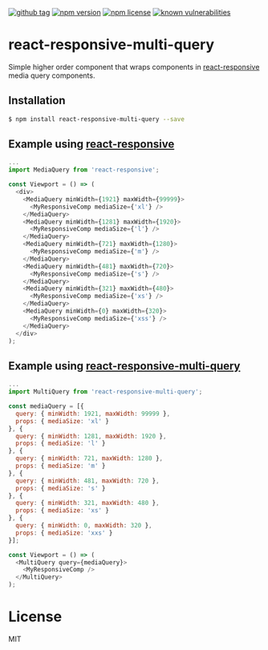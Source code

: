 [![github tag](https://img.shields.io/github/tag/michaelmitchell/react-responsive-multi-query.svg?maxAge=2592000)]()
[![npm version](https://badge.fury.io/js/react-responsive-multi-query.svg)](https://badge.fury.io/js/react-responsive-multi-query)
[![npm license](https://img.shields.io/npm/l/react-responsive-multi-query.svg?maxAge=2592000)]()
[![known vulnerabilities](https://snyk.io/test/npm/react-responsive-multi-query/badge.svg)](https://snyk.io/test/npm/react-responsive-multi-query)

# react-responsive-multi-query

Simple higher order component that wraps components in [react-responsive](https://github.com/contra/react-responsive) media query components.
## Installation

```sh
$ npm install react-responsive-multi-query --save
```

## Example using [react-responsive](https://github.com/contra/react-responsive)

```javascript
...
import MediaQuery from 'react-responsive';

const Viewport = () => (
  <div>
    <MediaQuery minWidth={1921} maxWidth={99999}>
      <MyResponsiveComp mediaSize={'xl'} />
    </MediaQuery>
    <MediaQuery minWidth={1281} maxWidth={1920}>
      <MyResponsiveComp mediaSize={'l'} />
    </MediaQuery>
    <MediaQuery minWidth={721} maxWidth={1280}>
      <MyResponsiveComp mediaSize={'m'} />
    </MediaQuery>
    <MediaQuery minWidth={481} maxWidth={720}>
      <MyResponsiveComp mediaSize={'s'} />
    </MediaQuery>
    <MediaQuery minWidth={321} maxWidth={480}>
      <MyResponsiveComp mediaSize={'xs'} />
    </MediaQuery>
    <MediaQuery minWidth={0} maxWidth={320}>
      <MyResponsiveComp mediaSize={'xss'} />
    </MediaQuery>
  </div>
);
```

## Example using [react-responsive-multi-query](https://github.com/michaelmitchell/react-responsive-multi-query)

```javascript
...
import MultiQuery from 'react-responsive-multi-query';

const mediaQuery = [{
  query: { minWidth: 1921, maxWidth: 99999 },
  props: { mediaSize: 'xl' }
}, {
  query: { minWidth: 1281, maxWidth: 1920 },
  props: { mediaSize: 'l' }
}, {
  query: { minWidth: 721, maxWidth: 1280 },
  props: { mediaSize: 'm' }
}, {
  query: { minWidth: 481, maxWidth: 720 },
  props: { mediaSize: 's' }
}, {
  query: { minWidth: 321, maxWidth: 480 },
  props: { mediaSize: 'xs' }
}, {
  query: { minWidth: 0, maxWidth: 320 },
  props: { mediaSize: 'xxs' }
}];

const Viewport = () => (
  <MultiQuery query={mediaQuery}>
    <MyResponsiveComp />
  </MultiQuery>
);
```

# License

MIT
